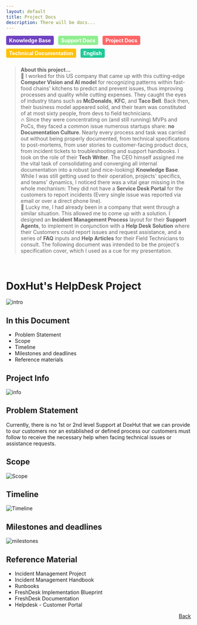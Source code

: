 ```yaml
---
layout: default
title: Project Docs
description: There will be docs...
---
```


<style>
.tag {
  display: inline-block;
  padding: 4px 8px;
  border-radius: 4px;
  color: #fff;
  font-size: 14px;
  font-weight: bold;
  margin-right: 8px;
  margin-bottom: 10px;
}

/* Add the background colors for each category */
.tag:nth-child(4) { background-color: #ffc107; } /* Technical Documentation */
.tag:nth-child(5) { background-color: #6f42c1; } /* Knowledge Base */
.tag:nth-child(7) { background-color: #20c997; } /* English */
.tag:nth-child(12) { background-color: #90ee90; } /* Support Docs */
.tag:nth-child(13) { background-color: #ff6666; } /* Project Docs */

</style>


<span class="tag" style="background-color: #6f42c1;">Knowledge Base</span>
<span class="tag" style="background-color: #90ee90;">Support Docs</span>
<span class="tag" style="background-color: #ff6666;">Project Docs</span>
<span class="tag" style="background-color: #ffc107;">Technical Documentation</span>
<span class="tag" style="background-color: #20c997;">English</span>


> **About this project...** <br>
🥑 I worked for this US company that came up with this cutting-edge **Computer Vision and AI model** for recognizing patterns within fast-food chains' kitchens to predict and prevent issues, thus improving processes and quality while cutting expenses. They caught the eyes of industry titans such as **McDonalds**, **KFC**, and **Taco Bell**. Back then, their business model appeared solid, and their team was constituted of at most sixty people, from devs to field technicians. <br>🔥 Since they were concentrating on (and still running) MVPs and PoCs, they faced a common issue numerous startups share: **no Documentation Culture**. Nearly every process and task was carried out without being properly documented, from technical specifications to post-mortems, from user stories to customer-facing product docs, from incident tickets to troubleshooting and support handbooks. I took on the role of their **Tech Writer**. The CEO himself assigned me the vital task of consolidating and converging all internal documentation into a robust (and nice-looking) **Knowledge Base**. While I was still getting used to their operation, projects' specifics, and teams' dynamics, I noticed there was a vital gear missing in the whole mechanism: They did not have a **Service Desk Portal** for the customers to report incidents (Every single issue was reported via email or over a direct phone line). <br> 🚀 Lucky me, I had already been in a company that went through a similar situation. This allowed me to come up with a solution. I designed an **Incident Management Process** layout for their **Support Agents**, to implement in conjunction with a **Help Desk Solution** where their Customers could report issues and request assistance, and a series of **FAQ** inputs and **Help Articles** for their Field Technicians to consult. The following document was intended to be the project's specification cover, which I used as a cue for my presentation.
<br>

# DoxHut's HelpDesk Project

![intro](images-projectdesk-intro.png)

## In this Document
- Problem Statement
- Scope
- Timeline
- Milestones and deadlines
- Reference materials

## Project Info

![info](images-projectdesk-fichainfo.png)

## Problem Statement
Currently, there is no 1st or 2nd level Support at DoxHut that we can provide to our customers nor an established or defined process our customers must follow to receive the necessary help when facing technical issues or assistance requests.

## Scope

![Scope](images-projectdesk-milestones3.png)

## Timeline

![Timeline](timeline-project-desk.png)

## Milestones and deadlines

![milestones](images-projectdesk-milestones.png)

## Reference Material
- Incident Management Project
- Incident Management Handbook
- Runbooks
- FreshDesk Implementation Blueprint
- FreshDesk Documentation
- Helpdesk - Customer Portal

<div style="text-align: right">

[Back](./)

</div>

